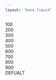 ```yaml
---
layout: 'base.liquid'
---
```


<div class="w-max grid grid-rows-3 grid-cols-3 justify-center gap-4 text-center">
<div class="w-40 aspect-square bg-theme-100 grid place-content-center">100</div>
<div class="w-40 aspect-square bg-theme-200 grid place-content-center">200</div>
<div class="w-40 aspect-square bg-theme-300 grid place-content-center">300</div>
<div class="w-40 aspect-square bg-theme-400 grid place-content-center">400</div>
<div class="w-40 aspect-square bg-theme-500 grid place-content-center">500</div>
<div class="w-40 aspect-square bg-theme-600 grid place-content-center">600</div>
<div class="w-40 aspect-square bg-theme-700 grid place-content-center">700</div>
<div class="w-40 aspect-square bg-theme-800 grid place-content-center">800</div>
<div class="w-40 aspect-square bg-theme-900 grid place-content-center">900</div>
<div class="w-40 aspect-square bg-theme grid place-content-center">DEFUALT</div>
</div>
